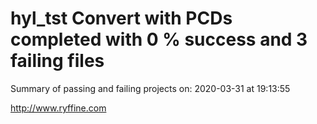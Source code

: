 # hyl_tst Convert with PCDs completed with 0 % success and 3 failing files

Summary of passing and failing projects on: 2020-03-31 at 19:13:55

http://www.ryffine.com
